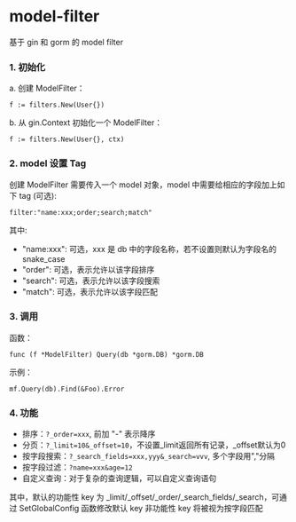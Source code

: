 # model-filter
基于 gin 和 gorm 的 model filter

### 1. 初始化

a. 创建 ModelFilter：

`f := filters.New(User{})`

b. 从 gin.Context 初始化一个 ModelFilter：

`f := filters.New(User{}, ctx)`


### 2. model 设置 Tag

创建 ModelFilter 需要传入一个 model 对象，model 中需要给相应的字段加上如下 tag (可选):

`filter:"name:xxx;order;search;match"`

其中:
  - "name:xxx": 可选，xxx 是 db 中的字段名称，若不设置则默认为字段名的 snake_case
  - "order": 可选，表示允许以该字段排序
  - "search": 可选，表示允许以该字段搜索
  - "match": 可选，表示允许以该字段匹配
  
 

### 3. 调用

函数：

`func (f *ModelFilter) Query(db *gorm.DB) *gorm.DB`

示例：

`mf.Query(db).Find(&Foo).Error`


### 4. 功能

- 排序：`?_order=xxx`, 前加 "-" 表示降序
- 分页：`?_limit=10&_offset=10`，不设置_limit返回所有记录，_offset默认为0
- 按字段搜索：`?_search_fields=xxx,yyy&_search=vvv`, 多个字段用","分隔
- 按字段过滤：`?name=xxx&age=12`
- 自定义查询：对于复杂的查询逻辑，可以自定义查询语句

其中，默认的功能性 key 为 _limit/_offset/_order/_search_fields/_search，可通过 SetGlobalConfig 函数修改默认 key
非功能性 key 将被视为按字段匹配
